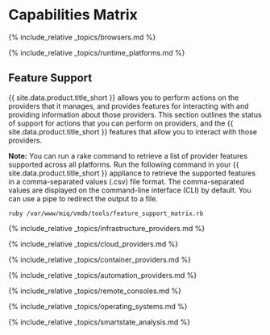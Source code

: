 ---
---

# Capabilities Matrix

{% include_relative _topics/browsers.md %}

{% include_relative _topics/runtime_platforms.md %}


## Feature Support

{{ site.data.product.title_short }} allows you to perform actions on the providers that it manages, and provides features for interacting with and providing information about those providers. This section outlines the status of support for actions that you can perform on providers, and the {{ site.data.product.title_short }} features that allow you to interact with those providers.

**Note:** You can run a rake command to retrieve a list of provider features supported across all platforms. Run the following command in your {{ site.data.product.title_short }} appliance to retrieve the supported features in a comma-separated values (.csv) file format. The comma-separated values are displayed on the command-line interface (CLI) by default. You can use a pipe to redirect the output to a file.

```
ruby /var/www/miq/vmdb/tools/feature_support_matrix.rb
```

{% include_relative _topics/infrastructure_providers.md %}

{% include_relative _topics/cloud_providers.md %}

{% include_relative _topics/container_providers.md %}

{% include_relative _topics/automation_providers.md %}

{% include_relative _topics/remote_consoles.md %}

{% include_relative _topics/operating_systems.md %}

{% include_relative _topics/smartstate_analysis.md %}

